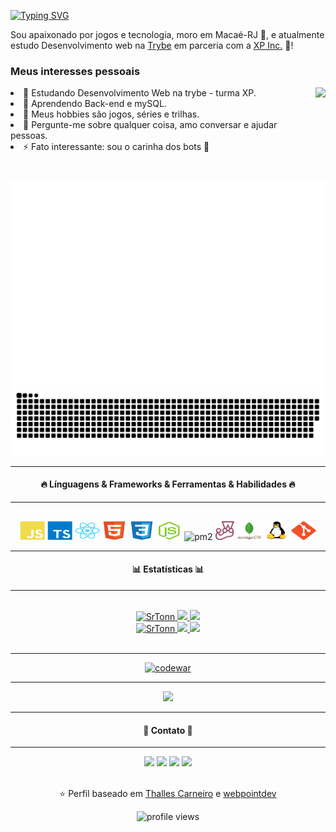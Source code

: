 [![Typing SVG](https://readme-typing-svg.herokuapp.com?color=%2336BCF7&height=30&lines=Prazer%2C+Wellington+Rodrigues;Seja+Bem-vindo(a)+ao+meu+perfil)](https://git.io/typing-svg)<p>
  Sou apaixonado por jogos e tecnologia, moro em Macaé-RJ 🌴, e atualmente estudo Desenvolvimento web na <a href="https://betrybe.com">Trybe</a>  em parceria com a <a href="https://www.xpinc.com/">XP Inc.</a> 🚀!
</p>

<h3><strong>Meus interesses pessoais</strong></h3>
<div align="center">
  <img height="150px" align="right" src="https://theme.zdassets.com/theme_assets/9633455/9814df697eaf49815d7df109110815ff887b3457.png" />
  <div align="left" style="display: inline_block">
    <li>🔭 Estudando Desenvolvimento Web na trybe - turma XP.</li>
    <li>🌱 Aprendendo Back-end e mySQL.</li>
    <li>🤔 Meus hobbies são jogos, séries e trilhas.</li>
    <li>💬 Pergunte-me sobre qualquer coisa, amo conversar e ajudar pessoas.</li>
    <li>⚡ Fato interessante: sou o carinha dos bots 🤖</li>
  </div>
     <img src="https://raw.githubusercontent.com/SrTonn/SrTonn/main/metrics.plugin.isocalendar.fullyear.svg#gh-light-mode-only" alt="snake eating commits">
     <img src="https://github.com/srtonn/srtonn/blob/output/github-contribution-grid-snake-dark.svg#gh-dark-mode-only" alt="snake eating commits">
</div>

<hr>
<h4 align="center">🔥 Línguagens & Frameworks & Ferramentas & Habilidades 🔥</h4>
<hr>
<div align="center" style="margin-top: 30px" style="display: inline_block">
  <img title="JavaScript" alt="JavaScript" height="30" width="40" src="https://raw.githubusercontent.com/devicons/devicon/master/icons/javascript/javascript-plain.svg">
  <img title="TypeScript" alt="TypeScript" height="30" width="40" src="https://raw.githubusercontent.com/devicons/devicon/master/icons/typescript/typescript-plain.svg">
  <img title="React" alt="React" height="30" width="40" src="https://raw.githubusercontent.com/devicons/devicon/master/icons/react/react-original.svg">
  <img title="HTML5" alt="HTML" height="30" width="40" src="https://raw.githubusercontent.com/devicons/devicon/master/icons/html5/html5-original.svg">
  <img title="CSS3" alt="CSS" height="30" width="40" src="https://raw.githubusercontent.com/devicons/devicon/master/icons/css3/css3-original.svg">
  <img title="NodeJS" alt="NodeJS" height="30" width="40" src="https://raw.githubusercontent.com/devicons/devicon/master/icons/nodejs/nodejs-original.svg">
  <img title="PM2" alt="pm2" height="30" width="90" src="https://pm2.keymetrics.io/assets/logo.png">
  <img title="Jest" alt="Jest" height="30" width="30" src="https://raw.githubusercontent.com/devicons/devicon/master/icons/jest/jest-plain.svg">
  <img title="MongoDB" alt="MongoDB" height="30" width="40" src="https://raw.githubusercontent.com/devicons/devicon/master/icons/mongodb/mongodb-original-wordmark.svg">
  <img title="Linux" alt="Linux" height="30" width="40" src="https://raw.githubusercontent.com/devicons/devicon/master/icons/linux/linux-original.svg">
  <img title="GIT" alt="GIT" height="30" width="40" src="https://raw.githubusercontent.com/devicons/devicon/master/icons/git/git-original.svg"> 
</div>

<hr>
<h4 align="center">📊 Estatísticas 📊</h4>
<hr>
<br>
<!-- light mode -->
  <div align=center>
    <a href="https://github.com/srtonn#gh-light-mode-only" title="SrTonn profile">
      <img width=396 src="https://github-readme-streak-stats.herokuapp.com/?user=SrTonn&theme=graywhite&border=61dafb&hide_border=true#gh-light-mode-only" alt="SrTonn" />
      <img width=396 src="https://github-readme-stats.vercel.app/api?username=SrTonn&show_icons=true&theme=graywhite&border_color=61dafb&hide_border=true#gh-light-mode-only" />
      <img width=325 src="https://github-readme-stats.vercel.app/api/top-langs/?username=SrTonn&hide=c%23,powershell,Mathematica,Ruby,Objective-C,Objective-C%2b%2b,Cuda&langs_count=8&layout=compact&border_color=61dafb&hide_border=true#gh-light-mode-only" />
    </a>
  </div>
  <!-- dark mode -->
  <div align=center>
    <a href="https://github.com/srtonn#gh-dark-mode-only" title="SrTonn profile">
      <img width=396 src="https://github-readme-streak-stats.herokuapp.com/?user=SrTonn&theme=react&border=61dafb&hide_border=true#gh-dark-mode-only" alt="SrTonn" />
      <img width=396 src="https://github-readme-stats.vercel.app/api?username=SrTonn&show_icons=true&theme=react&border_color=61dafb&hide_border=true#gh-dark-mode-only" />
      <img width=325 src="https://github-readme-stats.vercel.app/api/top-langs/?username=SrTonn&hide=c%23,powershell,Mathematica,Ruby,Objective-C,Objective-C%2b%2b,Cuda&title_color=61dafb&text_color=ffffff&icon_color=61dafb&bg_color=20232a&langs_count=8&layout=compact&border_color=61dafb&hide_border=true#gh-dark-mode-only" />
    </a>
  </div>
  <br>
<hr>
<div align="center"><a href="https://www.codewars.com/users/SrTonn">
  <img height="60px" src="https://camo.githubusercontent.com/cb4c166d570c91abfa45e548c281b2d374faa4213a3690ad880a76098ce91fc4/68747470733a2f2f73656375726573657276657263646e2e6e65742f3136302e3135332e3133382e35332f3631302e3334312e6d7966747075706c6f61642e636f6d2f77702d636f6e74656e742f75706c6f6164732f323031372f30392f636f6465776172732e706e67" alt="codewar"></a>
</div>
<hr>
<div align="center">
  <a href="https://www.codewars.com/users/SrTonn" target="_blank">
    <img src="https://www.codewars.com/users/SrTonn/badges/small">
  </a>
</div>
<hr>
<h4 align="center">📝 Contato 📝</h4>
<hr>
<div align=center>
  <a href="https://www.linkedin.com/in/wellingtonrodrigues/" target="_blank"><img src="https://img.shields.io/badge/-LinkedIn-%230077B5?style=for-the-badge&logo=linkedin&logoColor=white" target="_blank"></a> 
  <a href = "mailto:ton.rodrigues@icloud.com"><img src="https://img.shields.io/badge/-icloud-%23333?style=for-the-badge&logo=icloud&logoColor=white" target="_blank"></a>
  <a href="https://instagram.com/srtonn_" target="_blank"><img src="https://img.shields.io/badge/-Instagram-%23E4405F?style=for-the-badge&logo=instagram&logoColor=white" target="_blank"></a>
  <a href="https://t.me/SrTonn"><img src="https://img.shields.io/badge/Telegram-2CA5E0?style=for-the-badge&logo=telegram&logoColor=white" target="_blank"><a/>

</div>

<br />
<div align="center">
  <p>
    ⭐️ Perfil baseado em <a href="https://github.com/thalles-carneiro">Thalles Carneiro</a> e <a href="https://github.com/webpointdev">webpointdev</a>
  </p>
  <img src="https://komarev.com/ghpvc/?username=srtonn" alt="profile views" />
</div>
